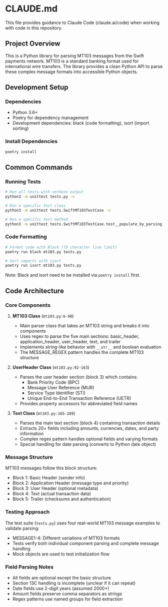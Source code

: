 # CLAUDE.md

This file provides guidance to Claude Code (claude.ai/code) when working with code in this repository.

## Project Overview

This is a Python library for parsing MT103 messages from the Swift payments network. MT103 is a standard banking format used for international wire transfers. The library provides a clean Python API to parse these complex message formats into accessible Python objects.

## Development Setup

### Dependencies
- Python 3.6+
- Poetry for dependency management
- Development dependencies: black (code formatting), isort (import sorting)

### Install Dependencies
```bash
poetry install
```

## Common Commands

### Running Tests
```bash
# Run all tests with verbose output
python3 -m unittest tests.py -v

# Run a specific test class
python3 -m unittest tests.SwiftMT103TestCase -v

# Run a specific test method
python3 -m unittest tests.SwiftMT103TestCase.test__populate_by_parsing_message1
```

### Code Formatting
```bash
# Format code with Black (79 character line limit)
poetry run black mt103.py tests.py

# Sort imports with isort
poetry run isort mt103.py tests.py
```

Note: Black and isort need to be installed via `poetry install` first.

## Code Architecture

### Core Components

1. **MT103 Class** (`mt103.py:6-90`)
   - Main parser class that takes an MT103 string and breaks it into components
   - Uses regex to parse the five main sections: basic_header, application_header, user_header, text, and trailer
   - Implements string-like behavior with `__str__` and boolean evaluation
   - The MESSAGE_REGEX pattern handles the complete MT103 structure

2. **UserHeader Class** (`mt103.py:92-163`)
   - Parses the user header section (block 3) which contains:
     - Bank Priority Code (BPC)
     - Message User Reference (MUR)
     - Service Type Identifier (STI)
     - Unique End-to-End Transaction Reference (UETR)
   - Provides property accessors for abbreviated field names

3. **Text Class** (`mt103.py:165-289`)
   - Parses the main text section (block 4) containing transaction details
   - Extracts 20+ fields including amounts, currencies, dates, and party information
   - Complex regex pattern handles optional fields and varying formats
   - Special handling for date parsing (converts to Python date object)

### Message Structure

MT103 messages follow this block structure:
- Block 1: Basic Header (sender info)
- Block 2: Application Header (message type and priority)
- Block 3: User Header (optional metadata)
- Block 4: Text (actual transaction data)
- Block 5: Trailer (checksums and authentication)

### Testing Approach

The test suite (`tests.py`) uses four real-world MT103 message examples to validate parsing:
- MESSAGE1-4: Different variations of MT103 formats
- Tests verify both individual component parsing and complete message handling
- Mock objects are used to test initialization flow

### Field Parsing Notes

- All fields are optional except the basic structure
- Section 13C handling is incomplete (unclear if it can repeat)
- Date fields use 2-digit years (assumed 2000+)
- Amount fields preserve comma separators as strings
- Regex patterns use named groups for field extraction